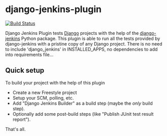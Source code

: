 # django-jenkins-plugin
[![Build Status](https://travis-ci.com/evili/django-jenkins-plugin.svg?branch=master)](https://travis-ci.com/evili/django-jenkins-plugin)

Django Jenkins Plugin tests [Django](https://www.djangoproject.com/)
projects with the help of the
[django-jenkins](https://pypi.python.org/pypi/django-jenkins/)
Python package. This plugin is able to run all the tests provided by
django-jenkins with a pristine copy of any Django project. There is no
need to include 'django\_jenkins' in INSTALLED\_APPS, no dependencies to
add into requirements file...

## Quick setup

To build your project with the help of this plugin

 * Create a new Freestyle project
 * Setup your SCM, polling, etc.
 * Add "Django Jenkins Builder" as a build step (maybe the *only* build
   step).
 * Optionally add some post-build steps (like "Publish JUnit test
 result report").

That's all.

